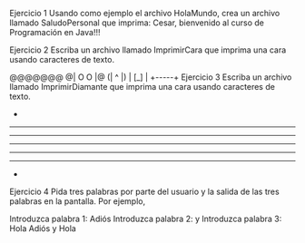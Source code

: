 Ejercicio 1
Usando como ejemplo el archivo HolaMundo, crea un archivo llamado SaludoPersonal que imprima: Cesar, bienvenido al curso de Programación en Java!!!

Ejercicio 2
Escriba un archivo llamado ImprimirCara que imprima una cara usando caracteres de texto.

 @@@@@@@
@| O O |@
(|  ^  |)
 | [_] |
 +-----+
Ejercicio 3
Escriba un archivo llamado ImprimirDiamante que imprima una cara usando caracteres de texto.

   *
  ***
 *****
*******
 *****
  ***
   *
Ejercicio 4
Pida tres palabras por parte del usuario y la salida de las tres palabras en la pantalla. Por ejemplo,

Introduzca palabra 1: Adiós
Introduzca palabra 2: y
Introduzca palabra 3: Hola
Adiós y Hola
